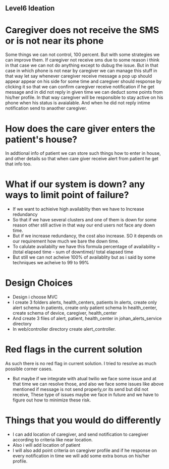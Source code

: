 ## Level6 Ideation

# Caregiver does not receive the SMS or is not near its phone
  Some things we can not control, 100 percent. But with some strategies we can improve them. If caregiver not receive sms due to some reason i think in that case we can not do anything except to dubug the issue. But in that case in which phone is not near by caregiver we can manage this stuff in that way let say whenever caregiver receive message a pop up should appear appear on his side for some time and caregiver should response by clicking it so that we can confirm caregiver receive notification if he get message and in did not reply in given time we can deduct some points from his/her profile. In that way caregiver will be responsible to stay active on his phone when his status is avaialable.
  And when he did not reply intime notification send to anaother caregiver.

# How does the care giver enters the patient's house?
  In addtional info of patient we can store such things how to enter in house, and other details so that when care giver receive alert from patient he get that info too.

# What if our system is down? any ways to limit point of failure?
  - If we want to achieive high availablity then we have to Increase redundancy
  - So that if we have several clusters and one of them is down for some reason other still active in that way our end users not face any down time.
  - But if we increase redundancy, the cost also increase. SO it depends on our requirement how much we bare the down time.
  - To calulate availabilty we have this formula
  percentage of availability = (total elapsed time - sum of downtime)/ total elapsed time
  - But still we can not acheive 100% of availablity but as i said by some techniques we acheive to 99 to 99%
  
# Design Choices
- Design i choose MVC
- I create 3 folders alerts, health_centers, patients
  In alerts, create only alert schema
  In patients, create only patient schema
  In health_center, create schema of device, caregiver, health_center
- And create 3 files of alert, patient, health_center in johan_alerts_service directory
- In web/controller directory create alert_controller.

# Red flags in the current solution
As such there is no red flag in current solution. I tried to resolve as much possible corner cases.
- But maybe if we integrate with atual twilio we face some issue and at that time we can resolve those, and also we face some issues like above mentioned if message is not send properly,or its send but did not receive, These type of issues maybe we face in future and we have to figure out how to minimize these risk.


# Things that you would do differently
- I can add location of caregiver, and send notification to caregiver according to criteria like near location.
- Also i will add location of patient
- I will also add point criteria on caregiver profile and if he response on every notification in time we will add some extra bonus on his/her profile.
